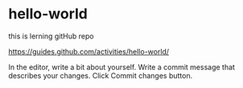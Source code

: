 # hello-world
this is lerning gitHub repo

https://guides.github.com/activities/hello-world/

In the editor, write a bit about yourself.
Write a commit message that describes your changes.
Click Commit changes button.
